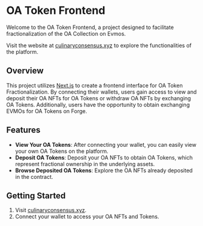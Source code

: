 # OA Token Frontend

Welcome to the OA Token Frontend, a project designed to facilitate fractionalization of the OA Collection on Evmos.

Visit the website at [culinaryconsensus.xyz](https://culinaryconsensus.xyz/) to explore the functionalities of the platform.

## Overview

This project utilizes [Next.js](https://nextjs.org/) to create a frontend interface for OA Token Fractionalization.
By connecting their wallets, users gain access to view and deposit their OA NFTs for OA Tokens or withdraw OA NFTs by exchanging OA Tokens. 
Additionally, users have the opportunity to obtain exchanging EVMOs for OA Tokens on Forge.
## Features

- **View Your OA Tokens**: After connecting your wallet, you can easily view your own OA Tokens on the platform.
- **Deposit OA Tokens**: Deposit your OA NFTs to obtain OA Tokens, which represent fractional ownership in the underlying assets.
- **Browse Deposited OA Tokens**: Explore the OA NFTs already deposited in the contract.

## Getting Started

1. Visit [culinaryconsensus.xyz](https://culinaryconsensus.xyz/).
2. Connect your wallet to access your OA NFTs and Tokens.

